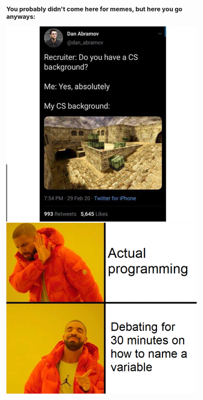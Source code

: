 ### You probably didn't come here for memes, but here you go anyways:
![alt text](./mm.jpg "s")
![alt text](./variablename.png "s")
